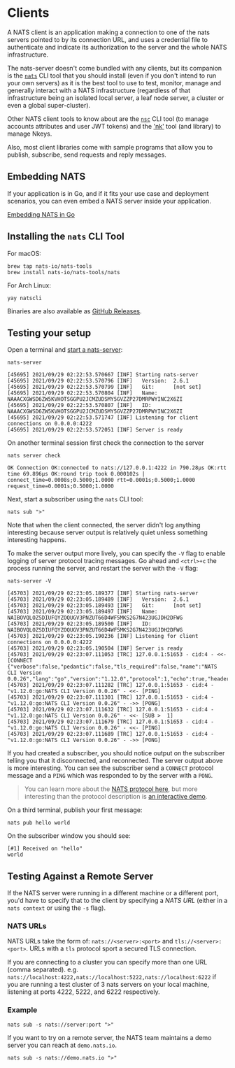 # Clients

A NATS client is an application making a connection to one of the nats servers pointed to by its connection URL, and uses a credential file to authenticate and indicate its authorization to the server and the whole NATS infrastructure.

The nats-server doesn't come bundled with any clients, but its companion is the [`nats`](/using-nats/nats-tools/nats_cli) CLI tool that you should install (even if you don't intend to run your own servers) as it is the best tool to use to test, monitor, manage and generally interact with a NATS infrastructure (regardless of that infrastructure being an isolated local server, a leaf node server, a cluster or even a global super-cluster).

Other NATS client tools to know about are the [`nsc`](/using-nats/nats-tools/nsc) CLI tool (to manage accounts attributes and user JWT tokens) and the ['nk'](/using-nats/nats-tools/nk) tool (and library) to manage Nkeys.

Also, most client libraries come with sample programs that allow you to publish, subscribe, send requests and reply messages.

## Embedding NATS

If your application is in Go, and if it fits your use case and deployment scenarios, you can even embed a NATS server inside your application.

[Embedding NATS in Go](https://dev.to/karanpratapsingh/embedding-nats-in-go-19o)

## Installing the `nats` CLI Tool

For macOS:

```shell
brew tap nats-io/nats-tools
brew install nats-io/nats-tools/nats
```

For Arch Linux:

```shell
yay natscli
```

Binaries are also available as [GitHub Releases](https://github.com/nats-io/natscli/releases).

## Testing your setup

Open a terminal and [start a nats-server](/running-a-nats-service/introduction/running):

```shell
nats-server
```
```text
[45695] 2021/09/29 02:22:53.570667 [INF] Starting nats-server
[45695] 2021/09/29 02:22:53.570796 [INF]   Version:  2.6.1
[45695] 2021/09/29 02:22:53.570799 [INF]   Git:      [not set]
[45695] 2021/09/29 02:22:53.570804 [INF]   Name:     NAAACXGWSD6ZW5KVHOTSGGPU2JCMZUDSMY5GVZZP27DMRPWYINC2X6ZI
[45695] 2021/09/29 02:22:53.570807 [INF]   ID:       NAAACXGWSD6ZW5KVHOTSGGPU2JCMZUDSMY5GVZZP27DMRPWYINC2X6ZI
[45695] 2021/09/29 02:22:53.571747 [INF] Listening for client connections on 0.0.0.0:4222
[45695] 2021/09/29 02:22:53.572051 [INF] Server is ready
```

On another terminal session first check the connection to the server
```shell
nats server check
```
```text
OK Connection OK:connected to nats://127.0.0.1:4222 in 790.28µs OK:rtt time 69.896µs OK:round trip took 0.000102s | connect_time=0.0008s;0.5000;1.0000 rtt=0.0001s;0.5000;1.0000 request_time=0.0001s;0.5000;1.0000
```

Next, start a subscriber using the `nats` CLI tool:

```shell
nats sub ">"
```

Note that when the client connected, the server didn't log anything interesting because server output is relatively quiet unless something interesting happens.

To make the server output more lively, you can specify the `-V` flag to enable logging of server protocol tracing messages. Go ahead and `<ctrl>+c` the process running the server, and restart the server with the `-V` flag:

```shell
nats-server -V
```
```text
[45703] 2021/09/29 02:23:05.189377 [INF] Starting nats-server
[45703] 2021/09/29 02:23:05.189489 [INF]   Version:  2.6.1
[45703] 2021/09/29 02:23:05.189493 [INF]   Git:      [not set]
[45703] 2021/09/29 02:23:05.189497 [INF]   Name:     NAIBOVQLOZSDIUFQYZOQUGV3PNZUT66D4WF5MKS2G7N423UGJDH2DFWG
[45703] 2021/09/29 02:23:05.189500 [INF]   ID:       NAIBOVQLOZSDIUFQYZOQUGV3PNZUT66D4WF5MKS2G7N423UGJDH2DFWG
[45703] 2021/09/29 02:23:05.190236 [INF] Listening for client connections on 0.0.0.0:4222
[45703] 2021/09/29 02:23:05.190504 [INF] Server is ready
[45703] 2021/09/29 02:23:07.111053 [TRC] 127.0.0.1:51653 - cid:4 - <<- [CONNECT {"verbose":false,"pedantic":false,"tls_required":false,"name":"NATS CLI Version 0.0.26","lang":"go","version":"1.12.0","protocol":1,"echo":true,"headers":true,"no_responders":true}]
[45703] 2021/09/29 02:23:07.111282 [TRC] 127.0.0.1:51653 - cid:4 - "v1.12.0:go:NATS CLI Version 0.0.26" - <<- [PING]
[45703] 2021/09/29 02:23:07.111301 [TRC] 127.0.0.1:51653 - cid:4 - "v1.12.0:go:NATS CLI Version 0.0.26" - ->> [PONG]
[45703] 2021/09/29 02:23:07.111632 [TRC] 127.0.0.1:51653 - cid:4 - "v1.12.0:go:NATS CLI Version 0.0.26" - <<- [SUB >  1]
[45703] 2021/09/29 02:23:07.111679 [TRC] 127.0.0.1:51653 - cid:4 - "v1.12.0:go:NATS CLI Version 0.0.26" - <<- [PING]
[45703] 2021/09/29 02:23:07.111689 [TRC] 127.0.0.1:51653 - cid:4 - "v1.12.0:go:NATS CLI Version 0.0.26" - ->> [PONG]
```

If you had created a subscriber, you should notice output on the subscriber telling you that it disconnected, and reconnected. The server output above is more interesting. You can see the subscriber send a `CONNECT` protocol message and a `PING` which was responded to by the server with a `PONG`.

> You can learn more about the [NATS protocol here](/reference/reference-protocols/nats-protocol), but more interesting than the protocol description is [an interactive demo](/reference/reference-protocols/nats-protocol-demo).

On a third terminal, publish your first message:

```shell
nats pub hello world
```

On the subscriber window you should see:

```text
[#1] Received on "hello"
world
```

## Testing Against a Remote Server

If the NATS server were running in a different machine or a different port, you'd have to specify that to the client by specifying a _NATS URL_ (either in a `nats context` or using the `-s` flag).

### NATS URLs

NATS URLs take the form of: `nats://<server>:<port>` and `tls://<server>:<port>`. URLs with a `tls` protocol sport a secured TLS connection.

If you are connecting to a cluster you can specify more than one URL (comma separated). e.g. `nats://localhost:4222,nats://localhost:5222,nats://localhost:6222` if you are running a test cluster of 3 nats servers on your local machine, listening at ports 4222, 5222, and 6222 respectively.

### Example
```shell
nats sub -s nats://server:port ">"
```

If you want to try on a remote server, the NATS team maintains a demo server you can reach at `demo.nats.io`.

```shell
nats sub -s nats://demo.nats.io ">"
```
